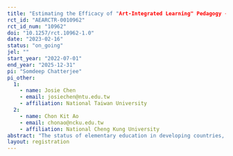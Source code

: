 ```yaml
---
title: "Estimating the Efficacy of "Art-Integrated Learning" Pedagogy - Evidence from a Randomised Control Trial in India"
rct_id: "AEARCTR-0010962"
rct_id_num: "10962"
doi: "10.1257/rct.10962-1.0"
date: "2023-02-16"
status: "on_going"
jel: ""
start_year: "2022-07-01"
end_year: "2025-12-31"
pi: "Somdeep Chatterjee"
pi_other:
  1:
    - name: Josie Chen
    - email: josiechen@ntu.edu.tw
    - affiliation: National Taiwan University
  2:
    - name: Chon Kit Ao
    - email: chonao@ncku.edu.tw
    - affiliation: National Cheng Kung University
abstract: "The status of elementary education in developing countries, particularly India, is very poor. Reports suggest that children’s enrollment rates in school are as high as 95% in the country but less than 50% of these enrolled children can perform basic reading and arithmetic tasks. This suggests that the participation in schooling is not getting translated into actual human capital accumulation, which is likely to have adverse labor market consequences in the long run.While there are several ways one could try and improve learning levels of children through demand side interventions like conditional cash transfers or in-kind transfers and gifts, there is not much convincing evidence of success of these initiatives. On the other hand, supply side interventions such as improving school infrastructure, providing better quality teachers, integrating technology in teaching have also been tried with limited success. In this backdrop, the new National Education Policy (NEP) has been launched by the government of India in 2020, which emphasizes innovative pedagogy in attempting to achieve the targeted levels of learning. In line with this, we are interested in understanding the role of alternative ways of teaching and pedagogical innovations in improvement of cognitive as well as non-cognitive development of children. Specifically, we want to estimate if “art-integrated” learning can improve academic outcomes of children. The underlying hypothesis would be that traditional teaching approaches may be relatively less attractive to children, particularly from socio-economically disadvantaged backgrounds with low base levels of family education. Consequently, the major emphasis should be to make these children attracted to learning and putting efforts towards human capital accumulation by making the curriculum more interesting yet less challenging to grasp. Integrating the pedagogy with art forms such as music, dance, theatre etc. may enable superior cognition and attention from these children which eventually could lead to higher academic achievement.."
layout: registration
---
```


